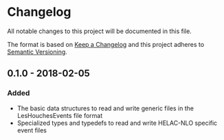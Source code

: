 # Changelog
All notable changes to this project will be documented in this file.

The format is based on [Keep a Changelog](http://keepachangelog.com/en/1.0.0/)
and this project adheres to [Semantic Versioning](http://semver.org/spec/v2.0.0.html).

## 0.1.0 - 2018-02-05
### Added
- The basic data structures to read and write generic files in the LesHouchesEvents file format
- Specialized types and typedefs to read and write HELAC-NLO specific event files

